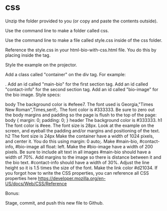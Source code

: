 # css

Unzip the folder provided to you (or copy and paste the contents outside).

Use the command line to make a folder called css.

Use the command line to make a file called style.css inside of the css folder.

Reference the style.css in your html-bio-with-css.html file. You do this by placing <link rel="stylesheet" type="text/css" href="css/style.css"> inside the <head> tag.

Style the example on the projector.

Add a class called "container" on the div tag. For example: <div class="container">.
Add an id called "main-bio" for the first section tag.
Add an id called "contact-info" for the second section tag.
Add an id called "bio-image" for the bio image.
Style specs:

body
The background color is #efeee7.
The font used is Georgia,"Times New Roman",Times,serif;.
The font color is #333333.
Be sure to zero out the body margins and padding so the page is flush to the top of the page:
body {
  margin: 0;
  padding: 0;
}
header
The background color is #333333.
h1
The font color is #eee.
The font size is 28px.
Look at the example on the screen, and eyeball the padding and/or margins and positioning of the text.
h2
The font size is 24px
Make the container have a width of 1024 pixels, and center it. You do this using margin: 0 auto;.
Make #main-bio, #contact-info, #bio-image all float: left.
Make the #bio-image have a width of 200 pixels.
Be sure to include alt text in all images
#main-bio should have a width of 70%.
Add margins to the image so there is distance between it and the bio text.
#contact-info should have a width of 30%.
Adjust the line height so it is 1.5 times the size of the font.
Make the link color #d21034.
If you forgot how to write the CSS properties, you can reference all CSS properties here https://developer.mozilla.org/en-US/docs/Web/CSS/Reference

Bonus:

Stage, commit, and push this new file to Github.

